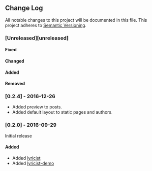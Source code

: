 ## Change Log
All notable changes to this project will be documented in this file.
This project adheres to [Semantic Versioning](http://semver.org/).

### [Unreleased][unreleased]
#### Fixed
#### Changed
#### Added
#### Removed

### [0.2.4] - 2016-12-26
- Added preview to posts.
- Added default layout to static pages and authors.

### [0.2.0] - 2016-09-29

Initial release

#### Added
- Added [lyricist]
- Added [lyricist-demo]

[lyricist]: https://github.com/rygel/lyricist/tree/master/lyricist
[lyricist-demo]:https://github.com/rygel/lyricist/tree/master/lyricist-demo
